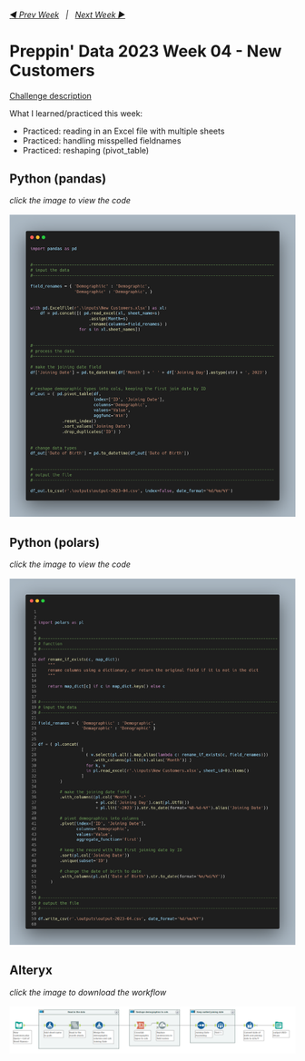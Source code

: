 <h6><a href="..\preppin-data-2023-03\README.md">◀  Prev Week</a>&nbsp;&nbsp;&nbsp;|&nbsp;&nbsp;&nbsp;<a href="..\preppin-data-2023-05\README.md">Next Week  ▶</a></h6>

# Preppin' Data 2023 Week 04 - New Customers

[Challenge description](https://preppindata.blogspot.com/2023/01/2023-week-4-new-customers.html)

What I learned/practiced this week:
* Practiced: reading in an Excel file with multiple sheets
* Practiced: handling misspelled fieldnames
* Practiced: reshaping (pivot_table)

## Python (pandas)
<i>click the image to view the code</i><br>
<br>
<a href="preppin-data-2023-04.py">
<img src="img-python-code-2023-04.png?raw=true" alt="Python code (pandas)">
</a>

## Python (polars)
<i>click the image to view the code</i><br>
<br>
<a href="preppin-data-2023-04-polars.py">
<img src="img-python-code-2023-04-polars.png?raw=true" alt="Python code (polars)">
</a>

## Alteryx
<i>click the image to download the workflow</i><br>
<br>
<a href="preppin-data-2023-04.yxzp">
<img src="img-alteryx-2023-04.png?raw=true" alt="Alteryx workflow">
</a>